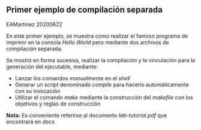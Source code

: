 ##  Primer ejemplo de compilación separada

EAMartinez 20200622

En este primer ejemplo, se muestra como realizar el famoso programa
de imprimir en la consola _Hello World_ pero mediante dos archivos
de compilación separada.

Se mostró en forma sucesiva, realizar la compilación y la vinculación
para la generación del ejecutable, mediante:

- Lanzar los comandos _manualmente_ en el _shell_
- Generar un _script_ denominado _compile_ para hacerlo automáticamente con su invocación
- Utilizar el comando _make_ mediante la construcción del _makefile_ con los objetivos y reglas de construcción

**Nota:** Es conveniente referirse al documento _lab-tutorial.pdf_ que encontrará en _docs_

